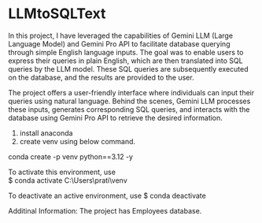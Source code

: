 # LLMtoSQLText

In this project, I have leveraged the capabilities of Gemini LLM (Large Language Model) and Gemini Pro API to facilitate database querying through simple English language inputs. The goal was to enable users to express their queries in plain English, which are then translated into SQL queries by the LLM model. These SQL queries are subsequently executed on the database, and the results are provided to the user.

The project offers a user-friendly interface where individuals can input their queries using natural language. Behind the scenes, Gemini LLM processes these inputs, generates corresponding SQL queries, and interacts with the database using Gemini Pro API to retrieve the desired information.

1) install anaconda
2) create venv using below command.
   
conda create -p venv python==3.12 -y

To activate this environment, use                                                                                                                                                     
   $ conda activate C:\Users\prati\venv                                                                                                                                              

To deactivate an active environment, use
   $ conda deactivate


Additinal Information:
The project has Employees database.
